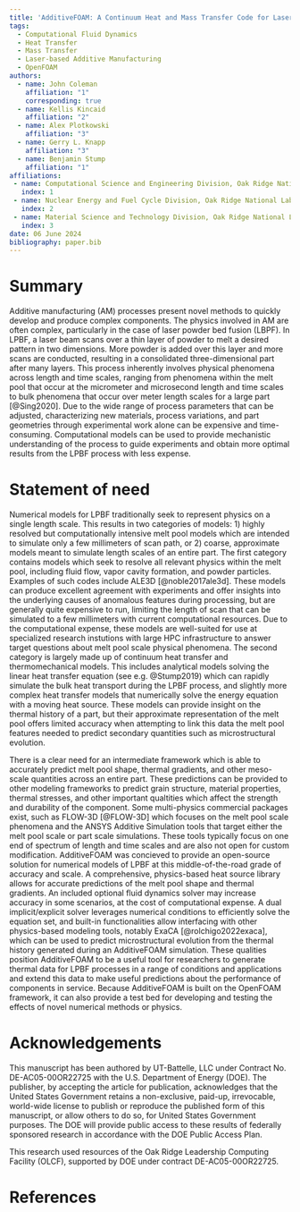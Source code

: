 ```yaml
---
title: 'AdditiveFOAM: A Continuum Heat and Mass Transfer Code for Laser-Based Additive Manufacturing'
tags:
  - Computational Fluid Dynamics
  - Heat Transfer
  - Mass Transfer
  - Laser-based Additive Manufacturing
  - OpenFOAM
authors:
  - name: John Coleman
    affiliation: "1"
    corresponding: true
  - name: Kellis Kincaid
    affiliation: "2"
  - name: Alex Plotkowski
    affiliation: "3"
  - name: Gerry L. Knapp
    affiliation: "3"
  - name: Benjamin Stump
    affiliation: "1"
affiliations:
 - name: Computational Science and Engineering Division, Oak Ridge National Laboratory
   index: 1
 - name: Nuclear Energy and Fuel Cycle Division, Oak Ridge National Laboratory
   index: 2
 - name: Material Science and Technology Division, Oak Ridge National Laboratory
   index: 3
date: 06 June 2024
bibliography: paper.bib
---
```


# Summary

Additive manufacturing (AM) processes present novel methods to quickly develop and produce complex components. The physics involved in AM are often complex, particularly in the case of laser powder bed fusion (LBPF). In LPBF, a laser beam scans over a thin layer of powder to melt a desired pattern in two dimensions. More powder is added over this layer and more scans are conducted, resulting in a consolidated three-dimensional part after many layers. This process inherently involves physical phenomena across length and time scales, ranging from phenomena within the melt pool that occur at the micrometer and microsecond length and time scales to bulk phenomena that occur over meter length scales for a large part [@Sing2020]. Due to the wide range of process parameters that can be adjusted, characterizing new materials, process variations, and part geometries through experimental work alone can be expensive and time-consuming. Computational models can be used to provide mechanistic understanding of the process to guide experiments and obtain more optimal results from the LPBF process with less expense.

# Statement of need

Numerical models for LPBF traditionally seek to represent physics on a single length scale. This results in two categories of models: 1) highly resolved but computationally intensive melt pool models which are intended to simulate only a few millimeters of scan path, or 2) coarse, approximate models meant to simulate length scales of an entire part. The first category contains models which seek to resolve all relevant physics within the melt pool, including fluid flow, vapor cavity formation, and powder particles. Examples of such codes include ALE3D [@noble2017ale3d]. These models can produce excellent agreement with experiments and offer insights into the underlying causes of anomalous features during processing, but are generally quite expensive to run, limiting the length of scan that can be simulated to a few millimeters with current computational resources. Due to the computational expense, these models are well-suited for use at specialized research instutions with large HPC infrastructure to answer target questions about melt pool scale physical phenomena. The second category is largely made up of continuum heat transfer and thermomechanical models. This includes analytical models solving the linear heat transfer equation (see e.g. @Stump2019) which can rapidly simulate the bulk heat transport during the LPBF process, and slightly more complex heat transfer models that numerically solve the energy equation with a moving heat source. These models can provide insight on the thermal history of a part, but their approximate representation of the melt pool offers limited accuracy when attempting to link this data the melt pool features needed to predict secondary quantities such as microstructural evolution.

There is a clear need for an intermediate framework which is able to accurately predict melt pool shape, thermal gradients, and other meso-scale quantities across an entire part. These predictions can be provided to other modeling frameworks to predict grain structure, material properties, thermal stresses, and other important qualtities which affect the strength and durability of the component. Some multi-physics commercial packages exist, such as FLOW-3D [@FLOW-3D] which focuses on the melt pool scale phenomena and the ANSYS Additive Simulation tools that target either the melt pool scale or part scale simulations. These tools typically focus on one end of spectrum of length and time scales and are also not open for custom modification. AdditiveFOAM was concieved to provide an open-source solution for numerical models of LPBF at this middle-of-the-road grade of accuracy and scale. A comprehensive, physics-based heat source library allows for accurate predictions of the melt pool shape and thermal gradients. An included optional fluid dynamics solver may increase accuracy in some scenarios, at the cost of computational expense. A dual implicit/explicit solver leverages numerical conditions to efficiently solve the equation set, and built-in functionalities allow interfacing with other physics-based modeling tools, notably ExaCA [@rolchigo2022exaca], which can be used to predict microstructural evolution from the thermal history generated during an AdditiveFOAM simulation. These qualities position AdditiveFOAM to be a useful tool for researchers to generate thermal data for LPBF processes in a range of conditions and applications and extend this data to make useful predictions about the performance of components in service. Because AdditiveFOAM is
built on the OpenFOAM framework, it can also provide a test bed for developing and testing the
effects of novel numerical methods or physics.

# Acknowledgements

This manuscript has been authored by UT-Battelle, LLC under Contract No. DE-AC05-00OR22725 with the U.S. Department of Energy (DOE). The publisher, by accepting the article for publication, acknowledges that the United States Government retains a non-exclusive, paid-up, irrevocable, world-wide license to publish or reproduce the published form of this manuscript, or allow others to do so, for United States Government purposes. The DOE will provide public access to these results of federally sponsored research in accordance with the DOE Public Access Plan.

This research used resources of the Oak Ridge Leadership Computing Facility (OLCF), supported by DOE under contract DE-AC05-00OR22725.

# References
